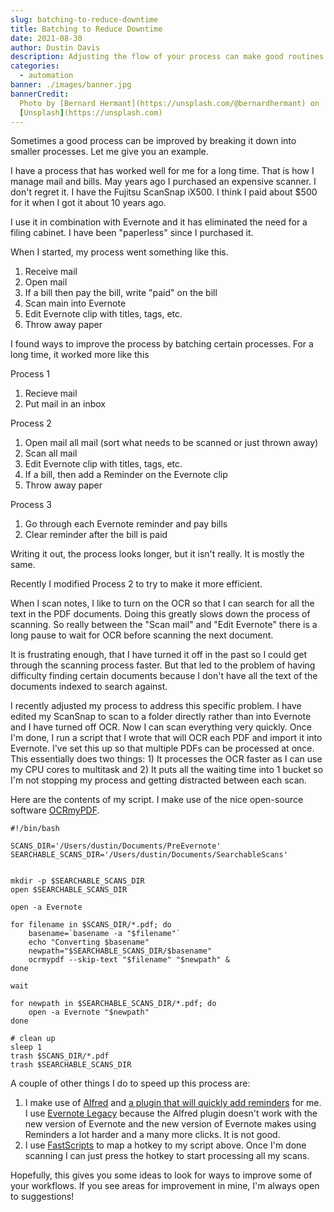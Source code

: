```yaml
---
slug: batching-to-reduce-downtime
title: Batching to Reduce Downtime
date: 2021-08-30
author: Dustin Davis
description: Adjusting the flow of your process can make good routines better.
categories:
  - automation
banner: ./images/banner.jpg
bannerCredit:
  Photo by [Bernard Hermant](https://unsplash.com/@bernardhermant) on
  [Unsplash](https://unsplash.com)
---
```


Sometimes a good process can be improved by breaking it down into smaller
processes. Let me give you an example.

I have a process that has worked well for me for a long time. That is how I
manage mail and bills. May years ago I purchased an expensive scanner. I don't
regret it. I have the Fujitsu ScanSnap iX500. I think I paid about \$500 for it
when I got it about 10 years ago.

I use it in combination with Evernote and it has eliminated the need for a
filing cabinet. I have been "paperless" since I purchased it.

When I started, my process went something like this.

1. Receive mail
1. Open mail
1. If a bill then pay the bill, write "paid" on the bill
1. Scan main into Evernote
1. Edit Evernote clip with titles, tags, etc.
1. Throw away paper

I found ways to improve the process by batching certain processes. For a long
time, it worked more like this

Process 1

1. Recieve mail
1. Put mail in an inbox

Process 2

1. Open mail all mail (sort what needs to be scanned or just thrown away)
1. Scan all mail
1. Edit Evernote clip with titles, tags, etc.
1. If a bill, then add a Reminder on the Evernote clip
1. Throw away paper

Process 3

1. Go through each Evernote reminder and pay bills
1. Clear reminder after the bill is paid

Writing it out, the process looks longer, but it isn't really. It is mostly the
same.

Recently I modified Process 2 to try to make it more efficient.

When I scan notes, I like to turn on the OCR so that I can search for all the
text in the PDF documents. Doing this greatly slows down the process of
scanning. So really between the "Scan mail" and "Edit Evernote" there is a long
pause to wait for OCR before scanning the next document.

It is frustrating enough, that I have turned it off in the past so I could get
through the scanning process faster. But that led to the problem of having
difficulty finding certain documents because I don't have all the text of the
documents indexed to search against.

I recently adjusted my process to address this specific problem. I have edited
my ScanSnap to scan to a folder directly rather than into Evernote and I have
turned off OCR. Now I can scan everything very quickly. Once I'm done, I run a
script that I wrote that will OCR each PDF and import it into Evernote. I've set
this up so that multiple PDFs can be processed at once. This essentially does
two things: 1) It processes the OCR faster as I can use my CPU cores to
multitask and 2) It puts all the waiting time into 1 bucket so I'm not stopping
my process and getting distracted between each scan.

Here are the contents of my script. I make use of the nice open-source software
[OCRmyPDF](https://github.com/jbarlow83/OCRmyPDF).

```shell
#!/bin/bash

SCANS_DIR='/Users/dustin/Documents/PreEvernote'
SEARCHABLE_SCANS_DIR='/Users/dustin/Documents/SearchableScans'


mkdir -p $SEARCHABLE_SCANS_DIR
open $SEARCHABLE_SCANS_DIR

open -a Evernote

for filename in $SCANS_DIR/*.pdf; do
    basename=`basename -a "$filename"`
    echo "Converting $basename"
    newpath="$SEARCHABLE_SCANS_DIR/$basename"
    ocrmypdf --skip-text "$filename" "$newpath" &
done

wait

for newpath in $SEARCHABLE_SCANS_DIR/*.pdf; do
    open -a Evernote "$newpath"
done

# clean up
sleep 1
trash $SCANS_DIR/*.pdf
trash $SEARCHABLE_SCANS_DIR
```

A couple of other things I do to speed up this process are:

1. I make use of [Alfred](https://www.alfredapp.com/) and
   [a plugin that will quickly add reminders](https://github.com/heyflorin/alfred-evernote-reminders)
   for me. I use
   [Evernote Legacy](https://help.evernote.com/hc/en-us/articles/360052560314-Install-an-older-version-of-Evernote)
   because the Alfred plugin doesn't work with the new version of Evernote and
   the new version of Evernote makes using Reminders a lot harder and a many
   more clicks. It is not good.
2. I use [FastScripts](https://redsweater.com/fastscripts/) to map a hotkey to
   my script above. Once I'm done scanning I can just press the hotkey to start
   processing all my scans.

Hopefully, this gives you some ideas to look for ways to improve some of your
workflows. If you see areas for improvement in mine, I'm always open to
suggestions!
